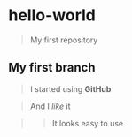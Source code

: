 # hello-world
> My first repository

## My first branch

> I started using **GitHub**

> And I *like* it

>> It looks easy to use

